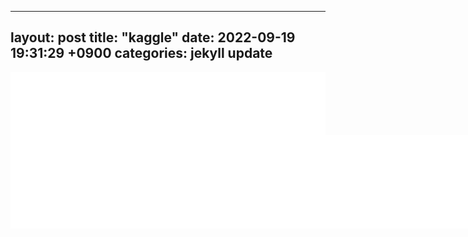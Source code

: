  ---
layout: post
title:  "kaggle"
date:   2022-09-19 19:31:29 +0900
categories: jekyll update
---
 
 <iframe src="/assets/Kaggel1_final_codes.html"
 onload='javascript:(function(o){o.style.height=o.contentWindow.document.body.scrollHeight+"px";}(this));'
   style="height:100px;width:100%;border:none;overflow:hidden;">
 </iframe>

  <iframe src="/assets/Accuracyclassifiers.html"
 onload='javascript:(function(o){o.style.height=o.contentWindow.document.body.scrollHeight+"px";}(this));'
   style="height:150px;width:150%;border:none;overflow:hidden;">
 </iframe>